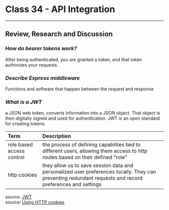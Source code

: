 # Class 34 - API Integration

---

## Review, Research and Discussion

### *How do bearer tokens work?*

After being authenticated, you are granted a token, and that token authorizes your requests.

### *Describe Express middleware*

Functions and software that happen between the request and response

### *What is a JWT*

a JSON web token, converts information into a JSON object.  That object is then digitally signed and used for authentication.  JWT is an open standard for creating tokens.

|Term|Description|
|:--|:--|
|role based access control|the process of defining capabilites tied to different users, allowing them access to http routes based on their defined "role"|
|http cookies|they allow us to save session data and personalized user preferences locally.  They can preventing redundant requests and record preferences and settings|

source: [JWT](https://jwt.io/introduction/)  
source: [Using HTTP cookies](https://developer.mozilla.org/en-US/docs/Web/HTTP/Cookies)
